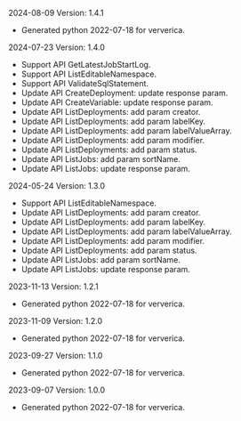 2024-08-09 Version: 1.4.1
- Generated python 2022-07-18 for ververica.

2024-07-23 Version: 1.4.0
- Support API GetLatestJobStartLog.
- Support API ListEditableNamespace.
- Support API ValidateSqlStatement.
- Update API CreateDeployment: update response param.
- Update API CreateVariable: update response param.
- Update API ListDeployments: add param creator.
- Update API ListDeployments: add param labelKey.
- Update API ListDeployments: add param labelValueArray.
- Update API ListDeployments: add param modifier.
- Update API ListDeployments: add param status.
- Update API ListJobs: add param sortName.
- Update API ListJobs: update response param.


2024-05-24 Version: 1.3.0
- Support API ListEditableNamespace.
- Update API ListDeployments: add param creator.
- Update API ListDeployments: add param labelKey.
- Update API ListDeployments: add param labelValueArray.
- Update API ListDeployments: add param modifier.
- Update API ListDeployments: add param status.
- Update API ListJobs: add param sortName.
- Update API ListJobs: update response param.


2023-11-13 Version: 1.2.1
- Generated python 2022-07-18 for ververica.

2023-11-09 Version: 1.2.0
- Generated python 2022-07-18 for ververica.

2023-09-27 Version: 1.1.0
- Generated python 2022-07-18 for ververica.

2023-09-07 Version: 1.0.0
- Generated python 2022-07-18 for ververica.

